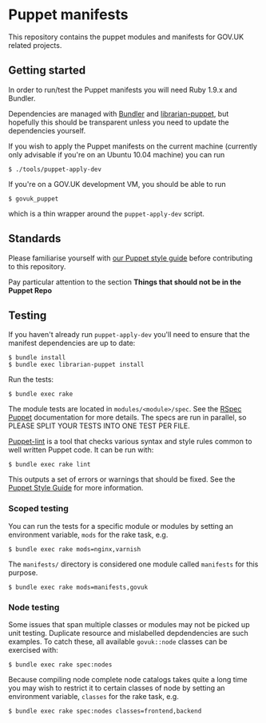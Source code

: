 # Puppet manifests

This repository contains the puppet modules and manifests for GOV.UK related projects.

## Getting started

In order to run/test the Puppet manifests you will need Ruby 1.9.x and
Bundler.

Dependencies are managed with [Bundler](http://gembundler.com/) and
[librarian-puppet](http://librarian-puppet.com/), but hopefully this should be
transparent unless you need to update the dependencies yourself.

If you wish to apply the Puppet manifests on the current machine (currently
only advisable if you're on an Ubuntu 10.04 machine) you can run

    $ ./tools/puppet-apply-dev

If you're on a GOV.UK development VM, you should be able to run

    $ govuk_puppet

which is a thin wrapper around the `puppet-apply-dev` script.

## Standards

Please familiarise yourself with [our Puppet style guide][style] before
contributing to this repository.

[style]: https://github.com/alphagov/styleguides/blob/master/puppet.md

Pay particular attention to the section **Things that should not be in the Puppet Repo**

## Testing

If you haven't already run `puppet-apply-dev` you'll need to ensure that the
manifest dependencies are up to date:

    $ bundle install
    $ bundle exec librarian-puppet install

Run the tests:

    $ bundle exec rake

The module tests are located in `modules/<module>/spec`. See the [RSpec
Puppet](https://github.com/rodjek/rspec-puppet) documentation for more
details. The specs are run in parallel, so PLEASE SPLIT YOUR TESTS INTO ONE
TEST PER FILE.

[Puppet-lint][pl] is a tool that checks various syntax and style rules common
to well written Puppet code. It can be run with:

    $ bundle exec rake lint

This outputs a set of errors or warnings that should be fixed. See the [Puppet
Style Guide](http://docs.puppetlabs.com/guides/style_guide.html) for more
information.

[pl]: https://github.com/rodjek/puppet-lint

### Scoped testing

You can run the tests for a specific module or modules by setting an
environment variable, `mods` for the rake task, e.g.

    $ bundle exec rake mods=nginx,varnish

The `manifests/` directory is considered one module called `manifests` for
this purpose.

    $ bundle exec rake mods=manifests,govuk

### Node testing

Some issues that span multiple classes or modules may not be picked up unit
testing. Duplicate resource and mislabelled depdendencies are such examples.
To catch these, all available `govuk::node` classes can be exercised with:

    $ bundle exec rake spec:nodes

Because compiling node complete node catalogs takes quite a long time you
may wish to restrict it to certain classes of node by setting an environment
variable, `classes` for the rake task, e.g.

    $ bundle exec rake spec:nodes classes=frontend,backend
